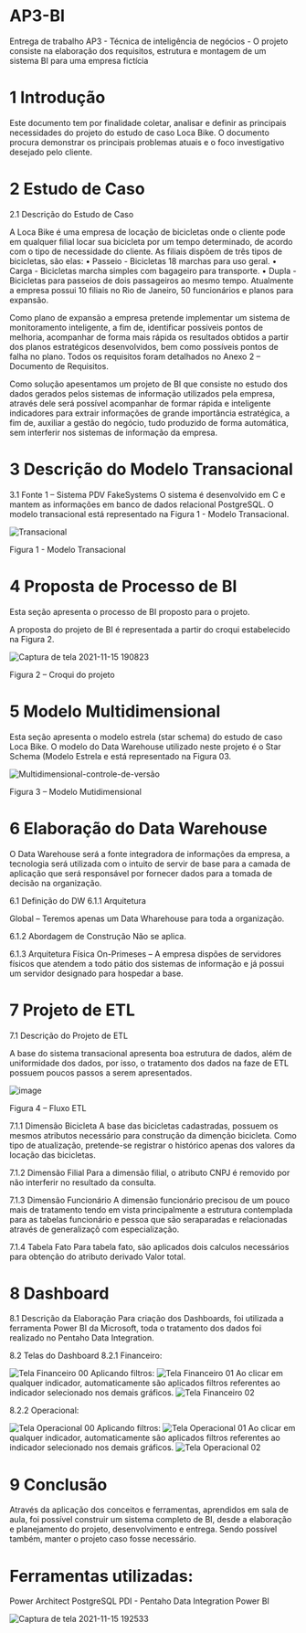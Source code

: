 # AP3-BI
Entrega de trabalho AP3 - Técnica de inteligência de negócios - O projeto consiste na elaboração dos requisitos, estrutura e montagem de um sistema BI para uma empresa fictícia

# 1	Introdução
Este documento tem por finalidade coletar, analisar e definir as principais necessidades do projeto do estudo de caso Loca Bike. O documento procura demonstrar os principais problemas atuais e o foco investigativo desejado pelo cliente.
 
# 2	Estudo de Caso

2.1	Descrição do Estudo de Caso

A Loca Bike é uma empresa de locação de bicicletas onde o cliente pode em qualquer filial locar sua bicicleta por um tempo determinado, de acordo com o tipo de necessidade do cliente. As filiais dispõem de três tipos de bicicletas, são elas:
•	Passeio - Bicicletas 18 marchas para uso geral.
•	Carga - Bicicletas marcha simples com bagageiro para transporte.
•	Dupla - Bicicletas para passeios de dois passageiros ao mesmo tempo.
Atualmente a empresa possui 10 filiais no Rio de Janeiro, 50 funcionários e planos para expansão. 

Como plano de expansão a empresa pretende implementar um sistema de monitoramento inteligente, a fim de, identificar possíveis pontos de melhoria, acompanhar de forma mais rápida os resultados obtidos a partir dos planos estratégicos desenvolvidos, bem como possíveis pontos de falha no plano. Todos os requisitos foram detalhados no Anexo 2 – Documento de Requisitos.

Como solução apesentamos um projeto de BI que consiste no estudo dos dados gerados pelos sistemas de informação utilizados pela empresa, através dele será possível acompanhar de formar rápida e inteligente indicadores para extrair informações de grande importância estratégica, a fim de, auxiliar a gestão do negócio, tudo produzido de forma automática, sem interferir nos sistemas de informação da empresa. 

# 3	Descrição do Modelo Transacional
3.1	Fonte 1 – Sistema PDV FakeSystems
O sistema é desenvolvido em C e mantem as informações em banco de dados relacional PostgreSQL. O modelo transacional está representado na Figura 1 - Modelo Transacional.

![Transacional](https://user-images.githubusercontent.com/55721262/141860666-7080c79a-b063-4a42-9691-580e270a9b61.png)

Figura 1 - Modelo Transacional
 
# 4	Proposta de Processo de BI  
Esta seção apresenta o processo de BI proposto para o projeto.

A proposta do projeto de BI é representada a partir do croqui estabelecido na Figura 2.

![Captura de tela 2021-11-15 190823](https://user-images.githubusercontent.com/55721262/141860796-1298ca1c-e35c-48f5-ae72-de803f9af322.png)

Figura 2 – Croqui do projeto
 
# 5	Modelo Multidimensional
Esta seção apresenta o modelo estrela (star schema) do estudo de caso Loca Bike.
O modelo do Data Warehouse utilizado neste projeto é o Star Schema (Modelo Estrela e está representado na Figura 03.

![Multidimensional-controle-de-versão](https://user-images.githubusercontent.com/55721262/141860816-9b51e27c-ae76-4348-b4c2-72e268016cb8.png)

Figura 3 – Modelo Mutidimensional
 
# 6	Elaboração do Data Warehouse
O Data Warehouse será a fonte integradora de informações da empresa, a tecnologia será utilizada com o intuito de servir de base para a camada de aplicação que será responsável por fornecer dados para a tomada de decisão na organização.

6.1	Definição do DW
6.1.1	Arquitetura

Global – Teremos apenas um Data Wharehouse para toda a organização.

6.1.2	Abordagem de Construção
Não se aplica.

6.1.3	Arquitetura Física
On-Primeses – A empresa dispões de servidores físicos que atendem a todo pátio dos sistemas de informação e já possui um servidor designado para hospedar a base.
 
# 7	Projeto de ETL
7.1	Descrição do Projeto de ETL

A base do sistema transacional apresenta boa estrutura de dados, além de uniformidade dos dados, por isso, o tratamento dos dados na faze de ETL possuem poucos passos a serem apresentados.

![image](https://user-images.githubusercontent.com/55721262/141861367-c8c5aecc-ffb8-45fd-81d3-a02704263ac9.png)

Figura 4 – Fluxo ETL

7.1.1	Dimensão Bicicleta
A base das bicicletas cadastradas, possuem os mesmos atributos necessário para construção da dimenção bicicleta.
Como tipo de atualização, pretende-se registrar o histórico apenas dos valores da locação das bicicletas.
 
7.1.2	Dimensão Filial
Para a dimensão filial, o atributo CNPJ é removido por não interferir no resultado da consulta.

7.1.3	Dimensão Funcionário
A dimensão funcionário precisou de um pouco mais de tratamento tendo em vista principalmente a estrutura contemplada para as tabelas funcionário e pessoa que são seraparadas e relacionadas através de generalizaçõ com especialização.

7.1.4	Tabela Fato
Para tabela fato, são aplicados dois calculos necessários para obtenção do atributo derivado Valor total.

# 8	Dashboard

8.1	Descrição da Elaboração
Para criação dos Dashboards, foi utilizada a ferramenta Power BI da Microsoft, toda o tratamento dos dados foi realizado no Pentaho Data Integration.

8.2	Telas do Dashboard
8.2.1	Financeiro:

![Tela Financeiro 00](https://user-images.githubusercontent.com/55721262/141860957-79048853-279e-4699-a9a5-02161fbd2cad.png)
Aplicando filtros:
![Tela Financeiro 01](https://user-images.githubusercontent.com/55721262/141860978-f070fe25-4053-4e09-b2ef-f62cae4d7b0e.png)
Ao clicar em qualquer indicador, automaticamente são aplicados filtros referentes ao indicador selecionado nos demais gráficos.
![Tela Financeiro 02](https://user-images.githubusercontent.com/55721262/141861002-c7c2a068-0317-4338-abfa-18e9ddf42b3e.png)

8.2.2	Operacional:

![Tela Operacional 00](https://user-images.githubusercontent.com/55721262/141861018-39426b4f-2ec5-4d76-855f-73f3d336e7a7.png)
Aplicando filtros:
![Tela Operacional 01](https://user-images.githubusercontent.com/55721262/141861058-22fb2e27-8ed0-47fd-a61b-dba0833a84ea.png)
Ao clicar em qualquer indicador, automaticamente são aplicados filtros referentes ao indicador selecionado nos demais gráficos.
![Tela Operacional 02](https://user-images.githubusercontent.com/55721262/141861069-7b4dd8d8-4ce2-4146-b55d-ccea231a07c5.png)
 
# 9	Conclusão

Através da aplicação dos conceitos e ferramentas, aprendidos em sala de aula, foi possível construir um sistema completo de BI, desde a elaboração e planejamento do projeto, desenvolvimento e entrega. Sendo possível também, manter o projeto caso fosse necessário.

# Ferramentas utilizadas:
   Power Architect
   PostgreSQL
   PDI - Pentaho Data Integration
   Power BI
   
   ![Captura de tela 2021-11-15 192533](https://user-images.githubusercontent.com/55721262/141862737-b1aa0033-9f27-4137-82b3-4db5b9f6d80f.png)

